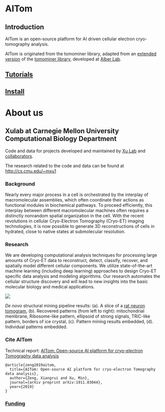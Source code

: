 # AITom

## Introduction
AITom is an open-source platform for AI driven cellular electron cryo-tomography analysis. 

AITom is originated from the tomominer library, adapted from an [extended version](http://web.cmb.usc.edu/people/alber/Software/mpp/) of the [tomominer library](https://github.com/alberlab/tomominer), developed at [Alber Lab](http://web.cmb.usc.edu/people/alber/).


## [Tutorials](https://github.com/xulabs/aitom_doc/tree/master/tutorials)

## [Install](https://github.com/xulabs/aitom/blob/master/doc/install.md)

# About us
## Xulab at Carnegie Mellon University Computational Biology Department
Code and data for projects developed and maintained by [Xu Lab](https://cs.cmu.edu/~mxu1) and [collaborators](https://github.com/xulabs/aitom/blob/master/doc/collaborators.md). 

The research related to the code and data can be found at http://cs.cmu.edu/~mxu1

### Background
Nearly every major process in a cell is orchestrated by the interplay of macromolecular assemblies, which often coordinate their actions as functional modules in biochemical pathways.  To proceed efficiently,  this  interplay  between  different macromolecular  machines  often  requires  a  distinctly nonrandom spatial organization in the cell. With the recent revolutions in cellular Cryo-Electron Tomography (Cryo-ET) imaging technologies, it is now possible to generate 3D reconstructions of cells in hydrated, close to native states at submolecular resolution. 


### Research
We are developing computational analysis techniques for processing large amounts of Cryo-ET data to reconstruct, detect, classify, recover, and spatially model different cellular components. We utilize state-of-the-art machine learning (including deep learning) approaches to design Cryo-ET specific data analysis and modeling algorithms. Our research automates the cellular structure discovery and will lead to new insights into the basic molecular biology and medical applications.


<img src="https://user-images.githubusercontent.com/31047726/51266413-3613ec00-1989-11e9-810f-f8cb4924f435.png">

*De novo* structural mining pipeline results: (a). A slice of a [rat neuron tomogram](https://doi.org/10.1016/j.cell.2017.12.030),  (b). Recovered patterns (from left to right): mitochondrial membrane, Ribosome-like pattern, ellipsoid of strong signals, TRiC-like pattern, borders of ice crystal, (c). Pattern mining results embedded, (d). Individual patterns embedded.

### Cite AITom
Technical report: [AITom: Open-source AI platform for cryo-electron Tomography data analysis](https://arxiv.org/abs/1911.03044)

```
@article{zeng2019aitom,
  title={AITom: Open-source AI platform for cryo-electron Tomography data analysis},
  author={Zeng, Xiangrui and Xu, Min},
  journal={arXiv preprint arXiv:1911.03044},
  year={2019}
}
```



### [Funding](https://github.com/xulabs/aitom/blob/master/doc/funding.md)
